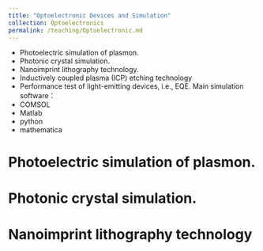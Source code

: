 ```yaml
---
title: "Optoelectronic Devices and Simulation"
collection: Optoelectronics
permalink: /teaching/Optoelectronic.md
---
```

* Photoelectric simulation of plasmon.
* Photonic crystal simulation.
* Nanoimprint lithography technology.
* Inductively coupled plasma (ICP) etching technology
* Performance test of light-emitting devices, i.e., EQE.
Main simulation software：
* COMSOL
* Matlab
* python
* mathematica

Photoelectric simulation of plasmon.
======

Photonic crystal simulation.
======

Nanoimprint lithography technology
======
